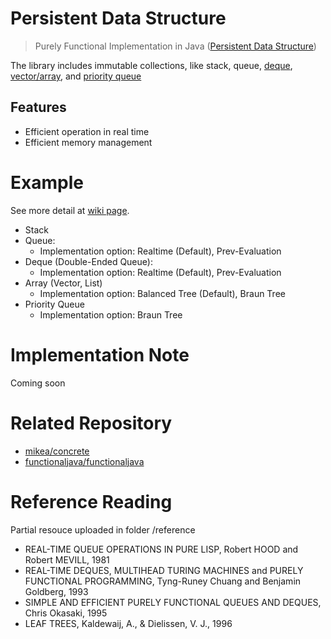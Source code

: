 # Persistent Data Structure

> Purely Functional Implementation in Java ([Persistent Data Structure](https://en.wikipedia.org/wiki/Persistent_data_structure))

The library includes immutable collections, like stack, queue, [deque](https://en.wikipedia.org/wiki/Double-ended_queue), [vector/array](https://en.wikipedia.org/wiki/Array_data_structure), and [priority queue](https://en.wikipedia.org/wiki/Priority_queue)

## Features

* Efficient operation in real time
* Efficient memory management

# Example

See more detail at [wiki page](https://github.com/morris821028/PersistentDataStructure/wiki).

* Stack
* Queue:
  * Implementation option: Realtime (Default), Prev-Evaluation
* Deque (Double-Ended Queue):
  * Implementation option: Realtime (Default), Prev-Evaluation
* Array (Vector, List)
  * Implementation option: Balanced Tree (Default), Braun Tree
* Priority Queue
  * Implementation option: Braun Tree

# Implementation Note

Coming soon

# Related Repository

* [mikea/concrete](https://github.com/mikea/concrete)
* [functionaljava/functionaljava](https://github.com/functionaljava/functionaljava)

# Reference Reading

Partial resouce uploaded in folder /reference

* REAL-TIME QUEUE OPERATIONS IN PURE LISP, Robert HOOD and Robert MEVILL, 1981
* REAL-TIME DEQUES, MULTIHEAD TURING MACHINES and PURELY FUNCTIONAL PROGRAMMING, Tyng-Runey Chuang and Benjamin Goldberg, 1993
* SIMPLE AND EFFICIENT PURELY FUNCTIONAL QUEUES AND DEQUES, Chris Okasaki, 1995
* LEAF TREES, Kaldewaij, A., & Dielissen, V. J., 1996